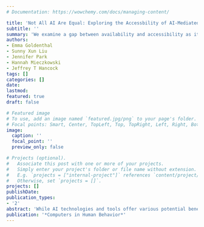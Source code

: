 ```yaml
---
# Documentation: https://wowchemy.com/docs/managing-content/

title: 'Not All AI Are Equal: Exploring the Accessbility of AI-Mediated Communication Technology'
subtitle: ''
summary: 'We examine a gap between availability and accessibility as it relates to the adoption of AI-Mediated Communication (AI-MC) tools - including voice-assisted communication, language correction, predictive text suggestion, transcription, translation, and personalized language learning tools - by conducting an online survey. [(Link)](https://doi.org/10.1016/j.chb.2021.106975)'
authors:
- Emma Goldenthal
- Sunny Xun Liu
- Jennifer Park
- Hannah Mieczkowski
- Jeffrey T Hancock
tags: []
categories: []
date: 
lastmod: 
featured: true
draft: false

# Featured image
# To use, add an image named `featured.jpg/png` to your page's folder.
# Focal points: Smart, Center, TopLeft, Top, TopRight, Left, Right, BottomLeft, Bottom, BottomRight.
image:
  caption: ''
  focal_point: ''
  preview_only: false

# Projects (optional).
#   Associate this post with one or more of your projects.
#   Simply enter your project's folder or file name without extension.
#   E.g. `projects = ["internal-project"]` references `content/project/deep-learning/index.md`.
#   Otherwise, set `projects = []`.
projects: []
publishDate: 
publication_types:
- '2'
abstract: 'While AI technologies and tools offer various potential benefits to their users, it is not clear whether opportunities to access these benefits are equally accessible to all. We examine this gap between availability and accessibility as it relates to the adoption of AI-Mediated Communication (AI-MC) tools, which enable interpersonal communication where an intelligent agent operates on behalf of a communicator. Upon defining six functional AI-MC types (voice-assisted communication, language correction, predictive text suggestion, transcription, translation, personalized language learning) we conducted an online survey of 519 U.S. participants that combined closed- and open-ended measures. Our quantitative results revealed how AI-MC adoption is related to software, device, and internet access for tools such as voice-assisted communication; demographic factors such as age, education and income in the case of translation and transcription tools; and some components of AI-MC literacy for specific functional tools. Our qualitative analyses provide additional nuance for these findings, and we articulate a number of barriers to access, understanding, and usage of AI-MC tools, which we suggest hinder AI-MC accessibility for user groups traditionally disadvantaged by one-size-fits-all technological tools. We end with a call for broadly addressing accessibility concerns within the digital technology industry.'
publication: '*Computers in Human Behavior*'
---
```

